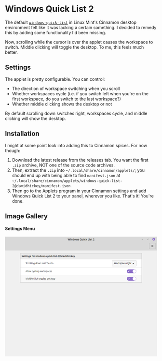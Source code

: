 # Windows Quick List 2
The default [`windows-quick-list`](https://github.com/linuxmint/Cinnamon/tree/master/files/usr/share/cinnamon/applets/windows-quick-list%40cinnamon.org) in Linux Mint's Cinnamon desktop environment felt like it was lacking a certain something. I decided to remedy this by adding some functionality I'd been missing.

Now, scrolling while the cursor is over the applet causes the workspace to switch. Middle clicking will toggle the desktop. To me, this feels much better.

## Settings

The applet is pretty configurable. You can control:

* The direction of workspace switching when you scroll
* Whether workspaces cycle (i.e. if you switch left when you're on the first workspace, do you switch to the last workspace?)
* Whether middle clicking shows the desktop or not

By default scrolling down switches right, workspaces cycle, and middle clicking will show the desktop.


## Installation

I might at some point look into adding this to Cinnamon spices. For now though:
1. Download the latest release from the releases tab. You want the first `.zip` archive, NOT one of the source code archives. 
2. Then, extract the `.zip` into `~/.local/share/cinnamon/applets/`; you should end up with being able to find `manifest.json` at `~/.local/share/cinnamon/applets/windows-quick-list-2@davidhickey/manifest.json`.
3. Then go to the Applets program in your Cinnamon settings and add Windows Quick List 2 to your panel, wherever you like. That's it! You're done.


## Image Gallery

#### Settings Menu

![Settings menu](https://raw.githubusercontent.com/David-Hickey/windows-quick-list-2/master/images/settings.png)
